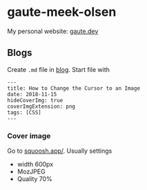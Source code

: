 # gaute-meek-olsen

My personal website: [gaute.dev](https://gaute.dev)

## Blogs
Create `.md` file in [blog](src/blog). Start file with
```
---
title: How to Change the Cursor to an Image
date: 2018-11-15
hideCoverImg: true
coverImgExtension: png
tags: [CSS]
---
```

### Cover image
Go to [squoosh.app/](https://squoosh.app/).
Usually settings 
- width 600px
- MozJPEG
- Quality 70%
